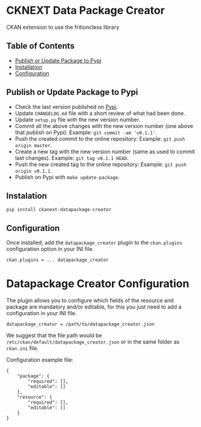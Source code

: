 # CKNEXT Data Package Creator

CKAN extension to use the fritioncless library


## Table of Contents

  * [Publish or Update Package to Pypi](#publish-or-update-package-to-pypi)
  * [Installation](#installation)
  * [Configuration](#configuration)

## Publish or Update Package to Pypi

- Check the last version published on [Pypi](https://pypi.org/project/ckanext-datapackage-creator/).
- Update `CHANGELOG.md` file with a short review of what had been done.
- Update `setup.py` file with the new version number.
- Commit all the above changes with the new version number (one above that publish on Pypi). Example: `git commit -am 'v0.1.1'`.
- Push the created commit to the online repository: Example: `git push origin master`.
- Create a new tag with the new version number (same as used to commit last changes). Example: `git tag v0.1.1 HEAD`.
- Push the new created tag to the online repository: Example: `git push origin v0.1.1`.
- Publish on Pypi with `make update-package`.


## Instalation

```
pip install ckanext-datapackage-creator
```


## Configuration

Once installed, add the `datapackage_creator` plugin to the `ckan.plugins` configuration option in your INI file.

```
ckan.plugins = ... datapackage_creator
```

# Datapackage Creator Configuration

The plugin allows you to configure which fields of the resource and package are mandatory and/or editable, for this you just need to add a configuration in your INI file.


```
datapackage_creator = /path/to/datapackage_creator.json
```

We suggest that the file path would be `/etc/ckan/default/datapackage_creator.json` or in the same folder as `ckan.ini` file.

Configuration example file:

```
{
    "package": {
        "required": [],
        "editable": []
    },
    "resource": {
        "required": [],
        "editable": []
    }
}
```
